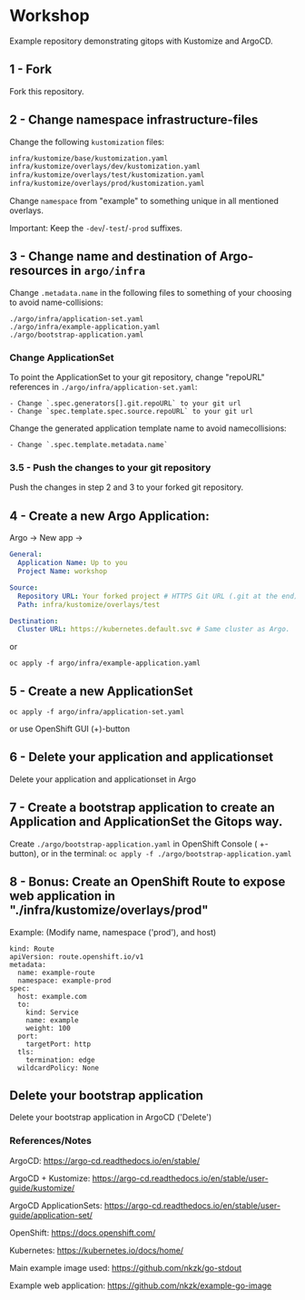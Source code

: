 # Workshop

Example repository demonstrating gitops with Kustomize and ArgoCD.


## 1 - Fork

Fork this repository.

## 2 - Change namespace infrastructure-files

Change the following `kustomization` files:

```bash
infra/kustomize/base/kustomization.yaml
infra/kustomize/overlays/dev/kustomization.yaml
infra/kustomize/overlays/test/kustomization.yaml
infra/kustomize/overlays/prod/kustomization.yaml
```

Change `namespace` from "example" to something unique in all mentioned overlays.

Important: Keep the `-dev`/`-test`/`-prod` suffixes.

## 3 - Change name and destination of Argo-resources in `argo/infra`

Change `.metadata.name` in the following files to something of your choosing to avoid name-collisions:

```
./argo/infra/application-set.yaml
./argo/infra/example-application.yaml
./argo/bootstrap-application.yaml
```

### Change ApplicationSet


To point the ApplicationSet to your git repository, change "repoURL" references in `./argo/infra/application-set.yaml`:

    - Change `.spec.generators[].git.repoURL` to your git url
    - Change `spec.template.spec.source.repoURL` to your git url


Change the generated application template name to avoid namecollisions:

    - Change `.spec.template.metadata.name`


### 3.5 - Push the changes to your git repository

Push the changes in step 2 and 3 to your forked git repository.

## 4 - Create a new Argo Application:

Argo -> New app ->

```yaml
General:
  Application Name: Up to you
  Project Name: workshop

Source:
  Repository URL: Your forked project # HTTPS Git URL (.git at the end)
  Path: infra/kustomize/overlays/test

Destination:
  Cluster URL: https://kubernetes.default.svc # Same cluster as Argo.
```


or

`oc apply -f argo/infra/example-application.yaml`

## 5 - Create a new ApplicationSet

`oc apply -f argo/infra/application-set.yaml`

or use OpenShift GUI (+)-button


## 6 - Delete your application and applicationset

Delete your application and applicationset in Argo

## 7 - Create a bootstrap application to create an Application and ApplicationSet the Gitops way.

Create `./argo/bootstrap-application.yaml` in OpenShift Console ( +-button), or in the terminal: `oc apply -f ./argo/bootstrap-application.yaml`

## 8 - Bonus: Create an OpenShift Route to expose web application in "./infra/kustomize/overlays/prod"

Example: (Modify name, namespace ('prod'), and host)

```
kind: Route
apiVersion: route.openshift.io/v1
metadata:
  name: example-route
  namespace: example-prod
spec:
  host: example.com
  to:
    kind: Service
    name: example
    weight: 100
  port:
    targetPort: http
  tls:
    termination: edge
  wildcardPolicy: None
```

## Delete your bootstrap application

Delete your bootstrap application in ArgoCD ('Delete')






### References/Notes

ArgoCD: https://argo-cd.readthedocs.io/en/stable/

ArgoCD + Kustomize: https://argo-cd.readthedocs.io/en/stable/user-guide/kustomize/

ArgoCD ApplicationSets: https://argo-cd.readthedocs.io/en/stable/user-guide/application-set/

OpenShift: https://docs.openshift.com/

Kubernetes: https://kubernetes.io/docs/home/

Main example image used: https://github.com/nkzk/go-stdout

Example web application: https://github.com/nkzk/example-go-image